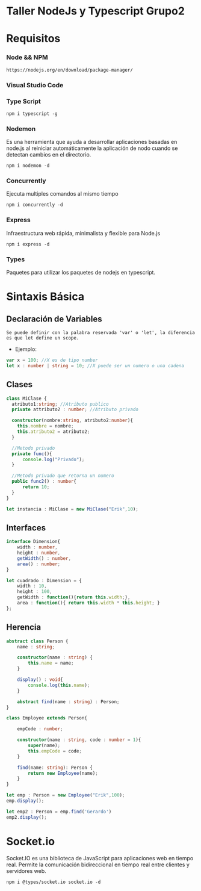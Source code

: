 # Taller NodeJs y Typescript Grupo2

# Requisitos

### Node && NPM

````
https://nodejs.org/en/download/package-manager/

````

### Visual Studio Code
### Type Script

````
npm i typescript -g
````
### Nodemon

Es una herramienta que ayuda a desarrollar aplicaciones basadas en node.js al reiniciar automáticamente la aplicación de nodo cuando se detectan cambios en el directorio.

````
npm i nodemon -d
````
### Concurrently

Ejecuta multiples comandos al mismo tiempo

````
npm i concurrently -d
````

### Express

Infraestructura web rápida, minimalista y flexible para Node.js

````
npm i express -d
````
### Types

Paquetes para utilizar los paquetes de nodejs en typescript.

# Sintaxis Básica 

## Declaración de Variables

````
Se puede definir con la palabra reservada 'var' o 'let', la diferencia es que let define un scope.

````
* Ejemplo:
````ts
var x = 100; //X es de tipo number
let x : number | string = 10; //X puede ser un numero o una cadena
````

## Clases 

````ts
class MiClase {
  atributo1:string; //Atributo publico
  private attributo2 : number; //Atributo privado

  constructor(nombre:string, atributo2:number){
    this.nombre = nombre;
    this.atributo2 = atributo2;
  }

  //Metodo privado
  private func(){
      console.log("Privado");
  }

  //Metodo privado que retorna un numero
  public func2() : number{ 
      return 10;
  }
}

let instancia : MiClase = new MiClase("Erik",10);

````
## Interfaces 

```` ts
interface Dimension{
    width : number,
    height : number,
    getWidth() : number,
    area() : number;
}

let cuadrado : Dimension = {
    width : 10, 
    height : 100, 
    getWidth : function(){return this.width;}, 
    area : function(){ return this.width * this.height; } 
};

````

## Herencia

````ts
abstract class Person {
    name : string;

    constructor(name : string) {
        this.name = name;
    }

    display() : void{
        console.log(this.name);
    }

    abstract find(name : string) : Person;
}

class Employee extends Person{

    empCode : number;

    constructor(name : string, code : number = 1){
        super(name);
        this.empCode = code;
    }

    find(name: string): Person {
        return new Employee(name);
    }
}

let emp : Person = new Employee("Erik",100);
emp.display();

let emp2 : Person = emp.find('Gerardo')
emp2.display();

````
# Socket.io

Socket.IO es una biblioteca de JavaScript para aplicaciones web en tiempo real. Permite la comunicación bidireccional en tiempo real entre clientes y servidores web.

````
npm i @types/socket.io socket.io -d
````
